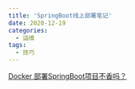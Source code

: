 ```yaml
---
title: 'SpringBoot线上部署笔记'
date: 2020-12-19
categories: 
  - 运维
tags:
  - 技巧
---
```



[Docker 部署SpringBoot项目不香吗？](https://blog.csdn.net/weixin_45132238/article/details/108469150)

